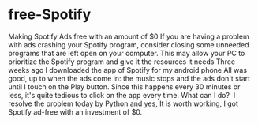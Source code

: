 # free-Spotify
Making Spotify Ads free with an amount of $0
If you are having a problem with ads crashing your Spotify program, consider closing some unneeded programs that are left open on your computer. This may allow your PC to prioritize the Spotify program and give it the resources it needs
Three weeks ago I downloaded the app of Spotify for my android phone All was good, up to when the ads come in: the music stops and the ads don't start until I touch on the Play button. Since this happens every 30 minutes or less, it's quite tedious to click on the app every time.
What can I do? 
I resolve the problem today by Python and yes, It is worth working, I got Spotify ad-free with an investment of $0.
